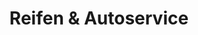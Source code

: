 ---
title: "Reifen & Autoservice"
url: /weisswasser-o-l/reifen-und-autoservice/
shop: Autowerkstatt
---